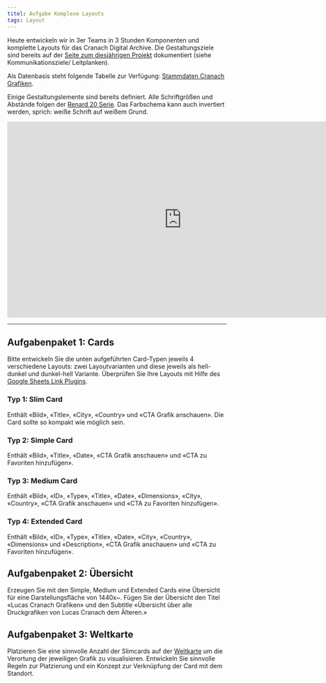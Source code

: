 ```yaml
---
titel: Aufgabe Komplexe Layouts
tags: Layout
---
```


Heute entwickeln wir in 3er Teams in 3 Stunden Komponenten und komplette Layouts für das Cranach Digital Archive. Die Gestaltungsziele sind bereits auf der [Seite zum diesjährigen Projekt](https://th-koeln.github.io/mi-bachelor-screendesign/projekt-2019/) dokumentiert (siehe Kommunikationsziele/ Leitplanken).

Als Datenbasis steht folgende Tabelle zur Verfügung: [Stammdaten Cranach Grafiken](https://docs.google.com/spreadsheets/d/1T8-dNZ3tzjTfWEBIOKQ9T9W2DakeFC0ohKwd2e8o90Y/edit?usp=sharing).

Einige Gestaltungslemente sind bereits definiert. Alle Schriftgrößen und Abstände folgen der [Renard 20 Serie](https://en.wikipedia.org/wiki/Renard_series). Das Farbschema kann auch invertiert werden, sprich: weiße Schrift auf weißem Grund.

<iframe style="border: none;" width="800" height="450" src="https://www.figma.com/embed?embed_host=share&url=https%3A%2F%2Fwww.figma.com%2Ffile%2FedZxrUWHFScWr3jQhmGAxy%2FBase-v2-Copy%3Fnode-id%3D0%253A1" allowfullscreen></iframe>

---

## Aufgabenpaket 1: Cards

Bitte entwickeln Sie die unten aufgeführten Card-Typen jeweils 4 verschiedene Layouts: zwei Layoutvarianten und diese jeweils als hell-dunkel und dunkel-hell Variante. Überprüfen Sie Ihre Layouts mit Hilfe des [Google Sheets Link Plugins](https://www.figma.com/proto/VtXf9HikcehWB7FJrJmApl/Google-Sheets-Sync-%E2%80%93-Documentation?scaling=min-zoom&node-id=3%3A2).


### Typ 1: Slim Card
Enthält «Bild», «Title», «City», «Country» und «CTA Grafik anschauen». Die Card sollte so kompakt wie möglich sein.

### Typ 2: Simple Card
Enthält «Bild», «Title», «Date», «CTA Grafik anschauen» und «CTA zu Favoriten hinzufügen».

### Typ 3: Medium Card
Enthält «Bild», «ID», «Type», «Title», «Date», «Dimensions», «City», «Country», «CTA Grafik anschauen» und «CTA zu Favoriten hinzufügen».

### Typ 4: Extended Card
Enthält «Bild», «ID», «Type», «Title», «Date», «City», «Country», «Dimensions» und «Description», «CTA Grafik anschauen» und «CTA zu Favoriten hinzufügen».


## Aufgabenpaket 2: Übersicht

Erzeugen Sie mit den Simple, Medium und Extended Cards eine Übersicht für eine Darstellungsfläche von 1440x~. Fügen Sie der Übersicht den Titel «Lucas Cranach Grafiken» und den Subtitle «Übersicht über alle Druckgrafiken von Lucas Cranach dem Älteren.» 

## Aufgabenpaket 3: Weltkarte

Platzieren Sie eine sinnvolle Anzahl der Slimcards auf der [Weltkarte](../images/weltkarte.jpg) um die Verortung der jeweiligen Grafik zu visualisieren. Entwickeln Sie sinnvolle Regeln zur Platzierung und ein Konzept zur Verknüpfung der Card mit dem Standort.




